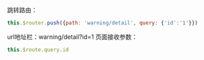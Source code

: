 跳转路由：
```js
this.$router.push({path: 'warning/detail', query: {'id':'1'}})
```
url地址栏：warning/detail?id=1
页面接收参数：
```js
this.$route.query.id
```